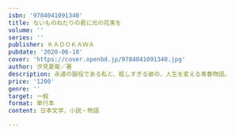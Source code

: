 ```yaml
---
isbn: '9784041091340'
title: ないものねだりの君に光の花束を
volume: ''
series: ''
publisher: ＫＡＤＯＫＡＷＡ
pubdate: '2020-06-18'
cover: 'https://cover.openbd.jp/9784041091340.jpg'
author: 汐見夏衛／著
description: 永遠の脇役である私と、眩しすぎる彼の、人生を変える青春物語。
price: '1200'
genre: ''
target: 一般
format: 単行本
content: 日本文学、小説・物語

---
```

